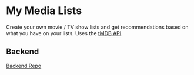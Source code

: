 # My Media Lists

Create your own movie / TV show lists and get recommendations based on what you have on your lists. Uses the [tMDB API](https://www.themoviedb.org/).

## Backend

[Backend Repo](https://github.com/shmickle/tmdb-movie-app-server)
